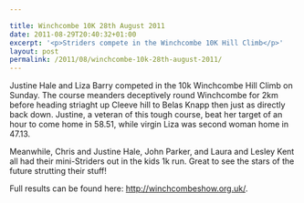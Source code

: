 ```yaml
---

title: Winchcombe 10K 28th August 2011
date: 2011-08-29T20:40:32+01:00
excerpt: '<p>Striders compete in the Winchcombe 10K Hill Climb</p>'
layout: post
permalink: /2011/08/winchcombe-10k-28th-august-2011/
---
```

Justine Hale and Liza Barry competed in the 10k Winchcombe Hill Climb on Sunday. The course meanders deceptively round Winchcombe for 2km before heading striaght up Cleeve hill to Belas Knapp then just as directly back down. Justine, a veteran of this tough course, beat her target of an hour to come home in 58.51, while virgin Liza was second woman home in 47.13.

Meanwhile, Chris and Justine Hale, John Parker, and Laura and Lesley Kent all had their mini-Striders out in the kids 1k run. Great to see the stars of the future strutting their stuff!

Full results can be found here: <a href="http://winchcombeshow.org.uk/" target="_blank" rel="nofollow">http://winchcombeshow.org.uk/</a>.